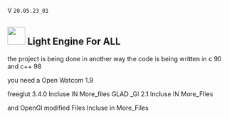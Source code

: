 V ```20.05.23_01``` 
##  <img src="web_Help_Res/LEFA_LOGO.png" width="40" height="40" />  Light Engine For ALL  


the project is being done in another way
the code is being written in c 90 and c++ 98

you need a Open Watcom 1.9 

freeglut 3.4.0 Incluse IN More_files
GLAD _Gl 2.1   Incluse IN More_FIles

and OpenGl modified Files Incluse in More_Files
  
